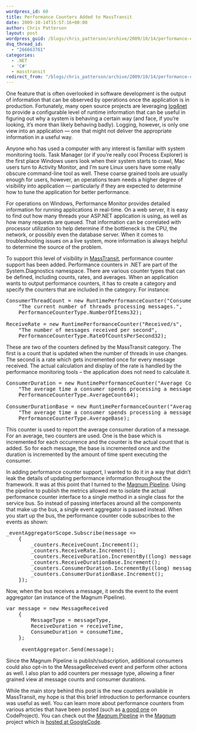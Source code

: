 ```yaml
---
wordpress_id: 60
title: Performance Counters Added to MassTransit
date: 2009-10-14T15:57:16+00:00
author: Chris Patterson
layout: post
wordpress_guid: /blogs/chris_patterson/archive/2009/10/14/performance-counters-added-to-masstransit.aspx
dsq_thread_id:
  - "266663761"
categories:
  - .NET
  - 'C#'
  - masstransit
redirect_from: "/blogs/chris_patterson/archive/2009/10/14/performance-counters-added-to-masstransit.aspx/"
---
```

One feature that is often overlooked in software development is the output of information that can be observed by operations once the application is in production. Fortunately, many open source projects are leveraging [log4net](http://logging.apache.org/log4net/index.html) to provide a configurable level of runtime information that can be useful in figuring out why a system is behaving a certain way (and face, if you&#8217;re looking, it&#8217;s more than likely behaving badly). Logging, however, is only one view into an application &#8212; one that might not deliver the appropriate information in a useful way. 

Anyone who has used a computer with any interest is familiar with system monitoring tools. Task Manager (or if you&#8217;re really cool Process Explorer) is the first place Windows users look when their system starts to crawl, Mac users turn to Activity Monitor, and I&#8217;m sure Linux users have some really obscure command-line tool as well. These coarse grained tools are usually enough for users, however, an operations team needs a higher degree of visibility into application &#8212; particularly if they are expected to determine how to tune the application for better performance. 

For operations on Windows, Performance Monitor provides detailed information for running applications in real-time. On a web server, it is easy to find out how many threads your ASP.NET application is using, as well as how many requests are queued. That information can be correlated with processor utilization to help determine if the bottleneck is the CPU, the network, or possibly even the database server. When it comes to troubleshooting issues on a live system, more information is always helpful to determine the source of the problem. 

To support this level of visibility in [MassTransit](http://code.google.com/p/masstransit/), performance counter support has been added. Performance counters in .NET are part of the System.Diagnostics namespace. There are various counter types that can be defined, including counts, rates, and averages. When an application wants to output performance counters, it has to create a category and specify the counters that are included in the category. For instance: 

<pre>ConsumerThreadCount = new RuntimePerformanceCounter("Consumer Threads",
	"The current number of threads processing messages.",
	PerformanceCounterType.NumberOfItems32);

ReceiveRate = new RuntimePerformanceCounter("Received/s",
	"The number of messages received per second",
	PerformanceCounterType.RateOfCountsPerSecond32);
</pre>

These are two of the counters defined by the MassTransit category. The first is a count that is updated when the number of threads in use changes. The second is a rate which gets incremented once for every message received. The actual calculation and display of the rate is handled by the performance monitoring tools &#8211; the application does not need to calculate it. 

<pre>ConsumerDuration = new RuntimePerformanceCounter("Average Consumer Duration",
	"The average time a consumer spends processing a message.",
	PerformanceCounterType.AverageCount64);

ConsumerDurationBase = new RuntimePerformanceCounter("Average Consumer Duration Base",
	"The average time a consumer spends processing a message.",
	PerformanceCounterType.AverageBase);
</pre>

This counter is used to report the average consumer duration of a message. For an average, two counters are used. One is the base which is incremented for each occurrence and the counter is the actual count that is added. So for each message, the base is incremented once and the duration is incremented by the amount of time spent executing the consumer. 

In adding performance counter support, I wanted to do it in a way that didn&#8217;t leak the details of updating performance information throughout the framework. It was at this point that I turned to the [Magnum Pipeline](http://blog.phatboyg.com/2009/07/27/event-aggregator-using-the-magnum-pipeline/). Using the pipeline to publish the metrics allowed me to isolate the actual performance counter interface to a single method in a single class for the service bus. So instead of passing interfaces around all the components that make up the bus, a single event aggregator is passed instead. When you start up the bus, the performance counter code subscribes to the events as shown: 

<pre>_eventAggregatorScope.Subscribe(message =&gt;
	{
		_counters.ReceiveCount.Increment();
		_counters.ReceiveRate.Increment();
		_counters.ReceiveDuration.IncrementBy((long) message.ReceiveDuration.TotalMilliseconds);
		_counters.ReceiveDurationBase.Increment();
		_counters.ConsumerDuration.IncrementBy((long) message.ConsumeDuration.TotalMilliseconds);
		_counters.ConsumerDurationBase.Increment();
	});
</pre>

Now, when the bus receives a message, it sends the event to the event aggregator (an instance of the Magnum Pipeline). 

<pre>var message = new MessageReceived
	{
		MessageType = messageType,
		ReceiveDuration = receiveTime,
		ConsumeDuration = consumeTime,
	};

	_eventAggregator.Send(message);
</pre>

Since the Magnum Pipeline is publish/subscription, additional consumers could also opt-in to the MessageReceived event and perform other actions as well. I also plan to add counters per message type, allowing a finer grained view at message counts and consumer durations. 

While the main story behind this post is the new counters available in MassTransit, my hope is that this brief introduction to performance counters was useful as well. You can learn more about performance counters from various articles that have been posted (such as [a good one](http://www.codeproject.com/KB/aspnet/DOTNETBestPractices3.aspx) on CodeProject). You can check out the [Magnum Pipeline](http://blog.phatboyg.com/2009/07/27/event-aggregator-using-the-magnum-pipeline/) in the [Magnum](http://magnum-project.net/) project which is [hosted at GoogleCode](http://code.google.com/p/magnum/).